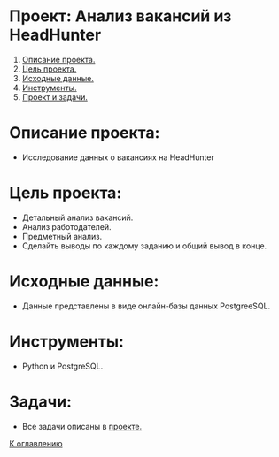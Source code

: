 # Проект: Анализ вакансий из HeadHunter

1) [Описание проекта.](#описание-проекта)
2) [Цель проекта.](#цель-проекта)
3) [Исходные данные.](#исходные-данные)
4) [Инструменты.](#инструменты)
5) [Проект и задачи.](#задачи)

# Описание проекта:
  - Исследование данных о вакансиях на HeadHunter
# Цель проекта:
- Детальный анализ вакансий.
- Анализ работодателей.
- Предметный анализ.
- Сделайть выводы по каждому заданию и общий вывод в конце.

# Исходные данные:
- Данные представлены в виде онлайн-базы данных PostgreeSQL.

# Инструменты:
- Python и PostgreSQL.

# Задачи:
- Все задачи описаны в [проекте.](https://github.com/Denyk2002/Analise_HH_p2./blob/master/Project_2_Ноутбук_шаблон.ipynb)

[К оглавлению](#оглавление)
